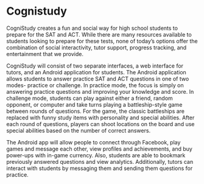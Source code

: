 # Cognistudy

CogniStudy creates a fun and social way for high school students to prepare for the SAT and ACT.  While there are many resources available to students looking to prepare for these tests, none of today’s options offer the combination of social interactivity, tutor support, progress tracking, and entertainment that we provide.

CogniStudy will consist of two separate interfaces, a web interface for tutors, and an Android application for students.  The Android application allows students to answer practice SAT and ACT questions in one of two modes- practice or challenge.  In practice mode, the focus is simply on answering practice questions and improving your knowledge and score.  In challenge mode, students can play against either a friend, random opponent, or computer and take turns playing a battleship-style game between rounds of questions.  For the game, the classic battleships are replaced with funny study items with personality and special abilities.  After each round of questions, players can shoot locations on the board and use special abilities based on the number of correct answers.

The Android app will allow people to connect through Facebook, play games and message each other, view profiles and achievements, and buy power-ups with in-game currency.  Also, students are able to bookmark previously answered questions and view analytics. Additionally, tutors can interact with students by messaging them and sending them questions for practice.
